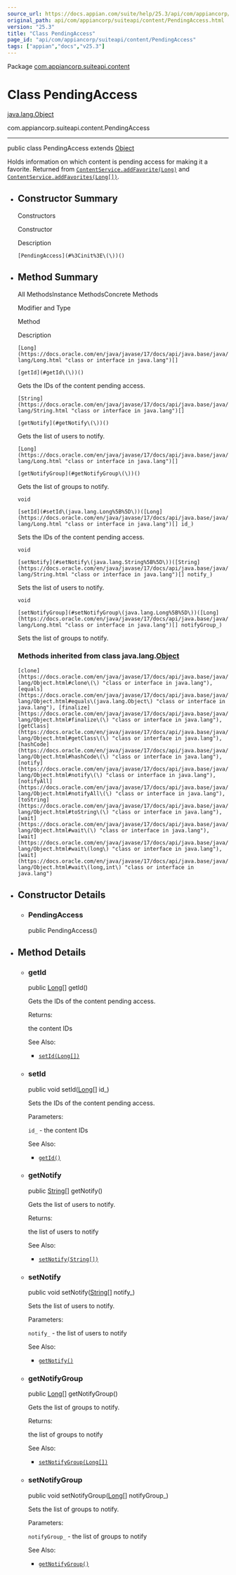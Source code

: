 ```yaml
---
source_url: https://docs.appian.com/suite/help/25.3/api/com/appiancorp/suiteapi/content/PendingAccess.html
original_path: api/com/appiancorp/suiteapi/content/PendingAccess.html
version: "25.3"
title: "Class PendingAccess"
page_id: "api/com/appiancorp/suiteapi/content/PendingAccess"
tags: ["appian","docs","v25.3"]
---
```



Package [com.appiancorp.suiteapi.content](package-summary.html)

# Class PendingAccess

[java.lang.Object](https://docs.oracle.com/en/java/javase/17/docs/api/java.base/java/lang/Object.html "class or interface in java.lang")

com.appiancorp.suiteapi.content.PendingAccess

* * *

public class PendingAccess extends [Object](https://docs.oracle.com/en/java/javase/17/docs/api/java.base/java/lang/Object.html "class or interface in java.lang")

Holds information on which content is pending access for making it a favorite. Returned from [`ContentService.addFavorite(Long)`](ContentService.html#addFavorite\(java.lang.Long\)) and [`ContentService.addFavorites(Long[])`](ContentService.html#addFavorites\(java.lang.Long%5B%5D\)).

-   ## Constructor Summary

    Constructors

    Constructor

    Description

    `[PendingAccess](#%3Cinit%3E\(\))()`

-   ## Method Summary

    All MethodsInstance MethodsConcrete Methods

    Modifier and Type

    Method

    Description

    `[Long](https://docs.oracle.com/en/java/javase/17/docs/api/java.base/java/lang/Long.html "class or interface in java.lang")[]`

    `[getId](#getId\(\))()`

    Gets the IDs of the content pending access.

    `[String](https://docs.oracle.com/en/java/javase/17/docs/api/java.base/java/lang/String.html "class or interface in java.lang")[]`

    `[getNotify](#getNotify\(\))()`

    Gets the list of users to notify.

    `[Long](https://docs.oracle.com/en/java/javase/17/docs/api/java.base/java/lang/Long.html "class or interface in java.lang")[]`

    `[getNotifyGroup](#getNotifyGroup\(\))()`

    Gets the list of groups to notify.

    `void`

    `[setId](#setId\(java.lang.Long%5B%5D\))([Long](https://docs.oracle.com/en/java/javase/17/docs/api/java.base/java/lang/Long.html "class or interface in java.lang")[] id_)`

    Sets the IDs of the content pending access.

    `void`

    `[setNotify](#setNotify\(java.lang.String%5B%5D\))([String](https://docs.oracle.com/en/java/javase/17/docs/api/java.base/java/lang/String.html "class or interface in java.lang")[] notify_)`

    Sets the list of users to notify.

    `void`

    `[setNotifyGroup](#setNotifyGroup\(java.lang.Long%5B%5D\))([Long](https://docs.oracle.com/en/java/javase/17/docs/api/java.base/java/lang/Long.html "class or interface in java.lang")[] notifyGroup_)`

    Sets the list of groups to notify.

    ### Methods inherited from class java.lang.[Object](https://docs.oracle.com/en/java/javase/17/docs/api/java.base/java/lang/Object.html "class or interface in java.lang")

    `[clone](https://docs.oracle.com/en/java/javase/17/docs/api/java.base/java/lang/Object.html#clone\(\) "class or interface in java.lang"), [equals](https://docs.oracle.com/en/java/javase/17/docs/api/java.base/java/lang/Object.html#equals\(java.lang.Object\) "class or interface in java.lang"), [finalize](https://docs.oracle.com/en/java/javase/17/docs/api/java.base/java/lang/Object.html#finalize\(\) "class or interface in java.lang"), [getClass](https://docs.oracle.com/en/java/javase/17/docs/api/java.base/java/lang/Object.html#getClass\(\) "class or interface in java.lang"), [hashCode](https://docs.oracle.com/en/java/javase/17/docs/api/java.base/java/lang/Object.html#hashCode\(\) "class or interface in java.lang"), [notify](https://docs.oracle.com/en/java/javase/17/docs/api/java.base/java/lang/Object.html#notify\(\) "class or interface in java.lang"), [notifyAll](https://docs.oracle.com/en/java/javase/17/docs/api/java.base/java/lang/Object.html#notifyAll\(\) "class or interface in java.lang"), [toString](https://docs.oracle.com/en/java/javase/17/docs/api/java.base/java/lang/Object.html#toString\(\) "class or interface in java.lang"), [wait](https://docs.oracle.com/en/java/javase/17/docs/api/java.base/java/lang/Object.html#wait\(\) "class or interface in java.lang"), [wait](https://docs.oracle.com/en/java/javase/17/docs/api/java.base/java/lang/Object.html#wait\(long\) "class or interface in java.lang"), [wait](https://docs.oracle.com/en/java/javase/17/docs/api/java.base/java/lang/Object.html#wait\(long,int\) "class or interface in java.lang")`

-   ## Constructor Details

    -   ### PendingAccess

        public PendingAccess()

-   ## Method Details

    -   ### getId

        public [Long](https://docs.oracle.com/en/java/javase/17/docs/api/java.base/java/lang/Long.html "class or interface in java.lang")\[\] getId()

        Gets the IDs of the content pending access.

        Returns:

        the content IDs

        See Also:

        -   [`setId(Long[])`](#setId\(java.lang.Long%5B%5D\))

    -   ### setId

        public void setId([Long](https://docs.oracle.com/en/java/javase/17/docs/api/java.base/java/lang/Long.html "class or interface in java.lang")\[\] id\_)

        Sets the IDs of the content pending access.

        Parameters:

        `id_` - the content IDs

        See Also:

        -   [`getId()`](#getId\(\))

    -   ### getNotify

        public [String](https://docs.oracle.com/en/java/javase/17/docs/api/java.base/java/lang/String.html "class or interface in java.lang")\[\] getNotify()

        Gets the list of users to notify.

        Returns:

        the list of users to notify

        See Also:

        -   [`setNotify(String[])`](#setNotify\(java.lang.String%5B%5D\))

    -   ### setNotify

        public void setNotify([String](https://docs.oracle.com/en/java/javase/17/docs/api/java.base/java/lang/String.html "class or interface in java.lang")\[\] notify\_)

        Sets the list of users to notify.

        Parameters:

        `notify_` - the list of users to notify

        See Also:

        -   [`getNotify()`](#getNotify\(\))

    -   ### getNotifyGroup

        public [Long](https://docs.oracle.com/en/java/javase/17/docs/api/java.base/java/lang/Long.html "class or interface in java.lang")\[\] getNotifyGroup()

        Gets the list of groups to notify.

        Returns:

        the list of groups to notify

        See Also:

        -   [`setNotifyGroup(Long[])`](#setNotifyGroup\(java.lang.Long%5B%5D\))

    -   ### setNotifyGroup

        public void setNotifyGroup([Long](https://docs.oracle.com/en/java/javase/17/docs/api/java.base/java/lang/Long.html "class or interface in java.lang")\[\] notifyGroup\_)

        Sets the list of groups to notify.

        Parameters:

        `notifyGroup_` - the list of groups to notify

        See Also:

        -   [`getNotifyGroup()`](#getNotifyGroup\(\))